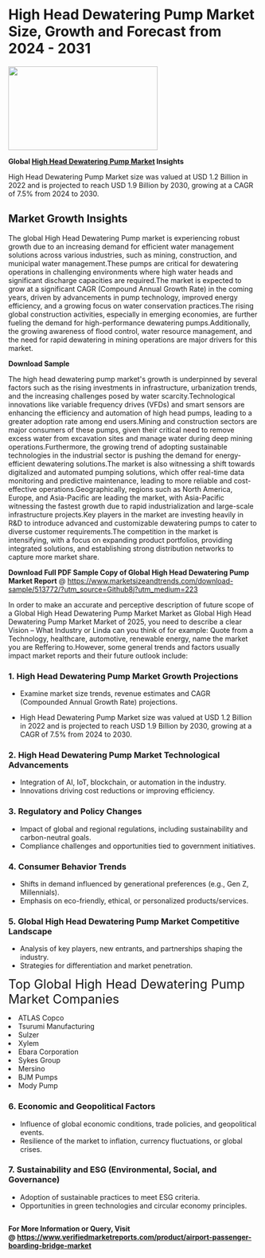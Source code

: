 <H1>High Head Dewatering Pump Market Size, Growth and Forecast from 2024 - 2031</H1><img class="aligncenter size-medium wp-image-584254" src="https://thirdeyenews.in/wp-content/uploads/2024/09/Global-Market-Research-300x168.jpeg" alt="" width="300" height="168" /><p><strong>Global&nbsp;<a href="https://www.marketsizeandtrends.com/download-sample/513772/?utm_source=Github8j?utm_medium=223">High Head Dewatering Pump Market</a> Insights</strong></p><p>High Head Dewatering Pump Market size was valued at USD 1.2 Billion in 2022 and is projected to reach USD 1.9 Billion by 2030, growing at a CAGR of 7.5% from 2024 to 2030.</p><p><h2>Market Growth Insights</h2> <p>The global High Head Dewatering Pump market is experiencing robust growth due to an increasing demand for efficient water management solutions across various industries, such as mining, construction, and municipal water management.These pumps are critical for dewatering operations in challenging environments where high water heads and significant discharge capacities are required.The market is expected to grow at a significant CAGR (Compound Annual Growth Rate) in the coming years, driven by advancements in pump technology, improved energy efficiency, and a growing focus on water conservation practices.The rising global construction activities, especially in emerging economies, are further fueling the demand for high-performance dewatering pumps.Additionally, the growing awareness of flood control, water resource management, and the need for rapid dewatering in mining operations are major drivers for this market.</p> <p><strong>Download Sample</strong></p> <p>The high head dewatering pump market's growth is underpinned by several factors such as the rising investments in infrastructure, urbanization trends, and the increasing challenges posed by water scarcity.Technological innovations like variable frequency drives (VFDs) and smart sensors are enhancing the efficiency and automation of high head pumps, leading to a greater adoption rate among end users.Mining and construction sectors are major consumers of these pumps, given their critical need to remove excess water from excavation sites and manage water during deep mining operations.Furthermore, the growing trend of adopting sustainable technologies in the industrial sector is pushing the demand for energy-efficient dewatering solutions.The market is also witnessing a shift towards digitalized and automated pumping solutions, which offer real-time data monitoring and predictive maintenance, leading to more reliable and cost-effective operations.Geographically, regions such as North America, Europe, and Asia-Pacific are leading the market, with Asia-Pacific witnessing the fastest growth due to rapid industrialization and large-scale infrastructure projects.Key players in the market are investing heavily in R&D to introduce advanced and customizable dewatering pumps to cater to diverse customer requirements.The competition in the market is intensifying, with a focus on expanding product portfolios, providing integrated solutions, and establishing strong distribution networks to capture more market share.</p> <p><span class=""><strong>Download Full PDF Sample Copy of Global High Head Dewatering Pump Market Report</strong> @ <a href="https://www.marketsizeandtrends.com/download-sample/513772/?utm_source=Github8j?utm_medium=223" target="_blank">https://www.marketsizeandtrends.com/download-sample/513772/?utm_source=Github8j?utm_medium=223</a></span></p><p>In order to make an accurate and perceptive description of future scope of a Global&nbsp;High Head Dewatering Pump Market Market as Global&nbsp;High Head Dewatering Pump Market Market of 2025, you need to describe a clear Vision &ndash; What Industry or Linda can you think of for example: Quote from a Technology, healthcare, automotive, renewable energy, name the market you are Reffering to.However, some general trends and factors usually impact market reports and their future outlook include:</p><h3>1.&nbsp;<strong>High Head Dewatering Pump Market Growth Projections</strong></h3><ul><li>Examine market size trends, revenue estimates and CAGR (Compounded Annual Growth Rate) projections.</li><li><p>High Head Dewatering Pump Market size was valued at USD 1.2 Billion in 2022 and is projected to reach USD 1.9 Billion by 2030, growing at a CAGR of 7.5% from 2024 to 2030.</p></li></ul><h3>2.&nbsp;<strong>High Head Dewatering Pump Market Technological Advancements</strong></h3><ul><li>Integration of AI, IoT, blockchain, or automation in the industry.</li><li>Innovations driving cost reductions or improving efficiency.</li></ul><h3>3.&nbsp;<strong>Regulatory and Policy Changes</strong></h3><ul><li>Impact of global and regional regulations, including sustainability and carbon-neutral goals.</li><li>Compliance challenges and opportunities tied to government initiatives.</li></ul><h3>4.&nbsp;<strong>Consumer Behavior Trends</strong></h3><ul><li>Shifts in demand influenced by generational preferences (e.g., Gen Z, Millennials).</li><li>Emphasis on eco-friendly, ethical, or personalized products/services.</li></ul><h3>5.&nbsp;<strong>Global High Head Dewatering Pump Market Competitive Landscape</strong></h3><ul><li>Analysis of key players, new entrants, and partnerships shaping the industry.</li><li>Strategies for differentiation and market penetration.</li></ul><p data-pm-slice="1 1 []"><span style="color: inherit; font-family: inherit; font-size: 25px;">Top Global High Head Dewatering Pump Market Companies</span></p><div class="" data-test-id=""><p><li>ATLAS Copco</li><li> Tsurumi Manufacturing</li><li> Sulzer</li><li> Xylem</li><li> Ebara Corporation</li><li> Sykes Group</li><li> Mersino</li><li> BJM Pumps</li><li> Mody Pump</li></p></div><h3>6.&nbsp;<strong>Economic and Geopolitical Factors</strong></h3><ul><li>Influence of global economic conditions, trade policies, and geopolitical events.</li><li>Resilience of the market to inflation, currency fluctuations, or global crises.</li></ul><h3>7.&nbsp;<strong>Sustainability and ESG (Environmental, Social, and Governance)</strong></h3><ul><li>Adoption of sustainable practices to meet ESG criteria.</li><li>Opportunities in green technologies and circular economy principles.</li></ul><h2><strong style="font-size: 14px;">For More Information or Query, Visit @&nbsp;</strong><a style="background-color: #ffffff; font-size: 14px;" href="https://www.marketsizeandtrends.com/report/high-head-dewatering-pump-market/" target="_blank">https://www.verifiedmarketreports.com/product/airport-passenger-boarding-bridge-market</a></h2>